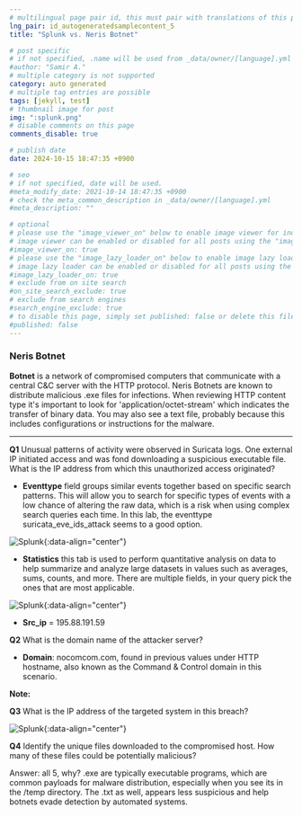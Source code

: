 ```yaml
---
# multilingual page pair id, this must pair with translations of this page. (This name must be unique)
lng_pair: id_autogeneratedsamplecontent_5
title: "Splunk vs. Neris Botnet"

# post specific
# if not specified, .name will be used from _data/owner/[language].yml
#author: "Samir A."
# multiple category is not supported
category: auto generated
# multiple tag entries are possible
tags: [jekyll, test]
# thumbnail image for post
img: ":splunk.png"
# disable comments on this page
comments_disable: true

# publish date
date: 2024-10-15 18:47:35 +0900

# seo
# if not specified, date will be used.
#meta_modify_date: 2021-10-14 18:47:35 +0900
# check the meta_common_description in _data/owner/[language].yml
#meta_description: ""

# optional
# please use the "image_viewer_on" below to enable image viewer for individual pages or posts (_posts/ or [language]/_posts folders).
# image viewer can be enabled or disabled for all posts using the "image_viewer_posts: true" setting in _data/conf/main.yml.
#image_viewer_on: true
# please use the "image_lazy_loader_on" below to enable image lazy loader for individual pages or posts (_posts/ or [language]/_posts folders).
# image lazy loader can be enabled or disabled for all posts using the "image_lazy_loader_posts: true" setting in _data/conf/main.yml.
#image_lazy_loader_on: true
# exclude from on site search
#on_site_search_exclude: true
# exclude from search engines
#search_engine_exclude: true
# to disable this page, simply set published: false or delete this file
#published: false
---
```

### Neris Botnet 

**Botnet** is a network of compromised computers that communicate with a central C&C server with the HTTP protocol. Neris Botnets are known to distribute malicious .exe files for infections.  When reviewing HTTP content type it's important to look for 'application/octet-stream' which indicates the transfer of binary data. You may also see a text file, probably because this includes configurations or instructions for the malware. 

____________________________________________________________________________________________________________________________________________________________________________________________

**Q1** Unusual patterns of activity were observed in Suricata logs. One external IP initiated access and was fond downloading a suspicious executable file. What is the IP address from which this unauthorized access originated? 

- **Eventtype** field groups similar events together based on specific search patterns. This will allow you to search for specific types of events with a low chance of altering the raw data, which is a risk when using complex search queries each time. In this lab, the eventtype suricata_eve_ids_attack seems to a good option.

![Splunk](:004_splunk1.png){:data-align="center"}

- **Statistics** this tab is used to perform quantitative analysis on data to help summarize and analyze large datasets in values such as averages, sums, counts, and more. There are multiple fields, in your query pick the ones that are most applicable. 

![Splunk](:004_splunk2.png){:data-align="center"}

- **Src_ip** = 195.88.191.59

**Q2** What is the domain name of the attacker server? 

- **Domain**: nocomcom.com, found in previous values under HTTP hostname, also known as the Command & Control domain in this scenario.

**Note:** 

**Q3** What is the IP address of the targeted system in this breach?

![Splunk](:004_splunk3.png){:data-align="center"}

**Q4** Identify the unique files downloaded to the compromised host. How many of these files could be potentially malicious? 

Answer: all 5, why? .exe are typically executable programs, which are common payloads for malware distribution, especially when you see its in the /temp directory. The .txt as well, appears less suspicious and help botnets evade detection by automated systems. 

